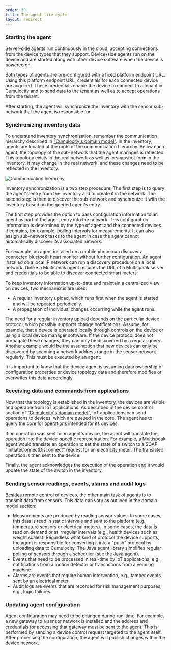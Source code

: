```yaml
---
order: 30
title: The agent life cycle
layout: redirect
---
```


### Starting the agent

Server-side agents run continuously in the cloud, accepting connections from the device types that they support. Device-side agents run on the device and are started along with other device software when the device is powered on.

Both types of agents are pre-configured with a fixed platform endpoint URL. Using this platform endpoint URL, credentials for each connected device are acquired. These credentials enable the device to connect to a tenant in Cumulocity and to send data to the tenant as well as to accept operations from the tenant. 

After starting, the agent will synchronize the inventory with the sensor sub-network that the agent is responsible for.

### Synchronizing inventory data

To understand inventory synchronization, remember the communication hierarchy described in ["Cumulocity's domain model"](/guides/concepts/domain-model). In the inventory, agents are located at the roots of the communication hierarchy. Below each agent, the topology of the sub-network that the agent manages is reflected. This topology exists in the real network as well as in snapshot form in the inventory. It may change in the real network, and these changes need to be reflected in the inventory.

![Communication hierarchy](/guides/images/concepts-guide/commshierarchy.png)

Inventory synchronization is a two step procedure: The first step is to query the agent's entry from the inventory and to create it in the network. The second step is then to discover the sub-network and synchronize it with the inventory based on the queried agent's entry.

The first step provides the option to pass configuration information to an agent as part of the agent entry into the network. This configuration information is determined by the type of agent and the connected devices. It contains, for example, polling intervals for measurements. It can also assign sub-network tasks to the agent in case the agent cannot automatically discover its associated network.

For example, an agent installed on a mobile phone can discover a connected bluetooth heart monitor without further configuration. An agent installed on a local IP network can run a discovery procedure on a local network. Unlike a Multispeak agent requires the URL of a Multispeak server and credentials to be able to discover connected smart meters.

To keep inventory information up-to-date and maintain a centralized view on devices, two mechanisms are used:

-   A regular inventory upload, which runs first when the agent is started and will be repeated periodically.
-   A propagation of individual changes occurring while the agent runs.

The need for a regular inventory upload depends on the particular device protocol, which possibly supports change notifications. Assume, for example, that a device is operated locally through controls on the device or using a local device manager software. If the device protocol does not propagate these changes, they can only be discovered by a regular query. Another example would be the assumption that new devices can only be discovered by scanning a network address range in the sensor network regularly. This must be executed by an agent.

It is important to know that the device agent is assuming data ownership of configuration properties or device topology data and therefore modifies or overwrites this data accordingly.

### Receiving data and commands from applications

Now that the topology is established in the inventory, the devices are visible and operable from IoT applications. As described in the device control section of ["Cumulocity's domain model"](/guides/concepts/domain-model), IoT applications can send operations to devices, which are queued in the core. The agent has to query the core for operations intended for its devices.

If an operation was sent to an agent's device, the agent will translate the operation into the device-specific representation. For example, a Multispeak agent would translate an operation to set the state of a switch to a SOAP "initiateConnectDisconnect" request for an electricity meter. The translated operation is then sent to the device.

Finally, the agent acknowledges the execution of the operation and it would update the state of the switch in the inventory.

### Sending sensor readings, events, alarms and audit logs

Besides remote control of devices, the other main task of agents is to transmit data from sensors. This data can vary as outlined in the domain model section:

-   Measurements are produced by reading sensor values. In some cases, this data is read in static intervals and sent to the platform (e.g., temperature sensors or electrical meters). In some cases, the data is read on demand or at irregular intervals (e.g., health devices such as weight scales). Regardless what kind of protocol the device supports, the agent is responsible for converting it into a "push" protocol by uploading data to Cumulocity. The Java agent library simplifies regular polling of sensors through a scheduler (see the [Java agent](/guides/java/agents)).
-   Events that need to be processed in real-time by IoT applications, e.g., notifications from a motion detector or transactions from a vending machine.
-   Alarms are events that require human intervention, e.g., tamper events sent by an electrical meter.
-   Audit logs are events that are recorded for risk management purposes, e.g., login failures.

### Updating agent configuration

Agent configuration may need to be changed during run-time. For example, a new gateway to a sensor network is installed and the address and credentials for accessing that gateway must be sent to the agent. This is performed by sending a device control request targeted to the agent itself. After processing the configuration, the agent will publish changes within the device network.

